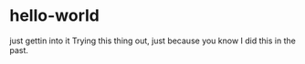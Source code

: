 # hello-world
just gettin into it
Trying this thing out, just because you know I did this in the past.
